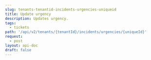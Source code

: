 ```yaml
---
slug: tenants-tenantid-incidents-urgencies-uniqueid
title: Update urgency
description: Updates urgency.
tags:
  - tickets
path: '/api/v2/tenants/{tenantId}/incidents/urgencies/{uniqueId}'
request:
  - post
layout: api-doc
draft: false
---
```

